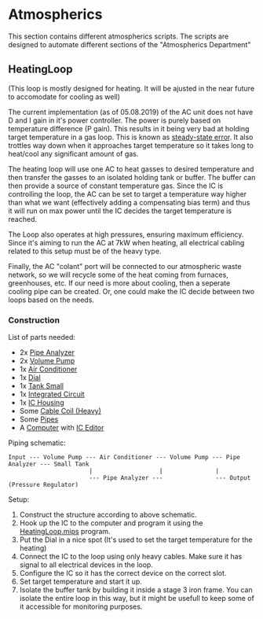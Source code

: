 # Atmospherics

This section contains different atmospherics scripts. The scripts are designed to automate different sections of the "Atmospherics Department"

## HeatingLoop
(This loop is mostly designed for heating. It will be ajusted in the near future to accomodate for cooling as well)

The current implementation (as of 05.08.2019) of the AC unit does not have D and I gain in it's power controller. The power is purely based on temperature difference (P gain). This results in it being very bad at holding target temperature in a gas loop. This is known as [steady-state error](https://en.wikipedia.org/wiki/PID_controller#Steady-state_error). It also trottles way down when it approaches target temperature so it takes long to heat/cool any significant amount of gas.

The heating loop will use one AC to heat gasses to desired temperature and then transfer the gasses to an isolated holding tank or buffer. The buffer can then provide a source of constant temperature gas. Since the IC is controlling the loop, the AC can be set to target a temperature way higher than what we want (effectively adding a compensating bias term) and thus it will run on max power until the IC decides the target temperature is reached.

The Loop also operates at high pressures, ensuring maximum efficiency. Since it's aiming to run the AC at 7kW when heating, all electrical cabling related to this setup must be of the heavy type.

Finally, the AC "colant" port will be connected to our atmospheric waste network, so we will recycle some of the heat coming from furnaces, greenhouses, etc. If our need is more about cooling, then a seperate cooling pipe can be created. Or, one could make the IC decide between two loops based on the needs.

### Construction

List of parts needed:
* 2x [Pipe Analyzer](https://stationeers-wiki.com/Pipe_Analyzer)
* 2x [Volume Pump](https://stationeers-wiki.com/Pipe_Volume_Pump)
* 1x [Air Conditioner](https://stationeers-wiki.com/Atmospherics#Air_Conditioner_Unit)
* 1x [Dial](https://stationeers-wiki.com/Kit_(Switch)#Dial)
* 1x [Tank Small](https://stationeers-wiki.com/Tank#Small_Tank)
* 1x [Integrated Circuit](https://stationeers-wiki.com/Integrated_Circuit_(IC10))
* 1x [IC Housing](https://stationeers-wiki.com/Kit_(IC_Housing))
* Some [Cable Coil (Heavy)](https://stationeers-wiki.com/Cables)
* Some [Pipes](https://stationeers-wiki.com/Pipes)
* A [Computer](https://stationeers-wiki.com/Computer) with [IC Editor](https://stationeers-wiki.com/Motherboard)

Piping schematic:
```
Input --- Volume Pump --- Air Conditioner --- Volume Pump --- Pipe Analyzer --- Small Tank
                       |                   |               |
                       --- Pipe Analyzer ---               --- Output (Pressure Regulator)
```

Setup:
1. Construct the structure according to above schematic.
2. Hook up the IC to the computer and program it using the [HeatingLoop.mips](https://github.com/palaslet/Stationeers/blob/master/IC%20Scripts/Atmospherics/HeatingLoop.mips) program.
3. Put the Dial in a nice spot (It's used to set the target temperature for the heating)
4. Connect the IC to the loop using only heavy cables. Make sure it has signal to all electrical devices in the loop.
5. Configure the IC so it has the correct device on the correct slot.
6. Set target temperature and start it up.
7. Isolate the buffer tank by building it inside a stage 3 iron frame. You can isolate the entire loop in this way, but it might be usefull to keep some of it accessible for monitoring purposes.
